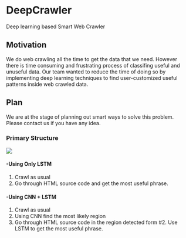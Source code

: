 # DeepCrawler
Deep learning based Smart Web Crawler

## Motivation
We do web crawling all the time to get the data that we need. However there is time consuming and frustrating process of classifing useful and unuseful data. Our team wanted to reduce the time of doing so by implementing deep learning techniques to find user-customized useful patterns inside web crawled data.
## Plan
We are at the stage of planning out smart ways to solve this problem. Please contact us if you have any idea.

### Primary Structure
![](./img/idea.png=250x)

#### -Using Only LSTM
1. Crawl as usual
2. Go through HTML source code and get the most useful phrase.

#### -Using CNN + LSTM
1. Crawl as usual
2. Using CNN find the most likely region
3. Go through HTML source code in the region detected form #2. Use LSTM to get the most useful phrase.